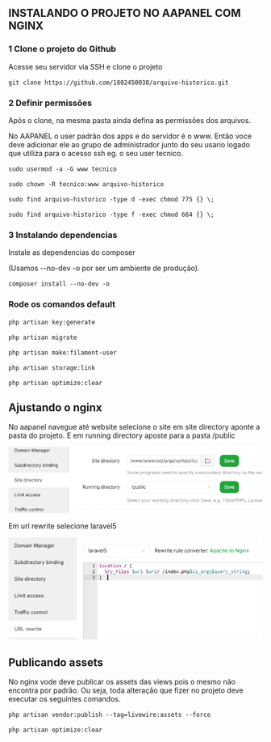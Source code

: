 ## INSTALANDO O PROJETO NO AAPANEL COM NGINX

### 1 Clone o projeto do Github

Acesse seu servidor via SSH e clone o projeto

``` 
git clone https://github.com/1802450038/arquivo-historico.git
``` 

### 2 Definir permissões

Após o clone, na mesma pasta ainda defina as permissões dos arquivos.

No AAPANEL o user padrão dos apps e do servidor é o www. Então voce deve adicionar ele ao grupo de administrador junto do seu usario logado que utiliza para o acesso ssh eg. o seu user tecnico.

``` 
sudo usermod -a -G www tecnico
``` 


``` 
sudo chown -R tecnico:www arquivo-historico
``` 


``` 
sudo find arquivo-historico -type d -exec chmod 775 {} \;
``` 


``` 
sudo find arquivo-historico -type f -exec chmod 664 {} \;
``` 

### 3 Instalando dependencias

Instale as dependencias do composer

<muted> (Usamos --no-dev -o por ser um ambiente de produção).</muted>


``` 
composer install --no-dev -o
```

### Rode os comandos default

``` 
php artisan key:generate
``` 

``` 
php artisan migrate
``` 

``` 
php artisan make:filament-user
``` 

``` 
php artisan storage:link
``` 

``` 
php artisan optimize:clear
``` 

## Ajustando o nginx

No aapanel navegue até website selecione o site em site directory aponte a pasta do projeto. E em running directory aposte para a pasta /public

![alt text](manual/image.png)

Em url rewrite selecione laravel5

![alt text](manual/image2.png)

## Publicando assets

No nginx vode deve publicar os assets das views pois o mesmo não encontra por padrão. Ou seja, toda alteração que fizer no projeto deve executar os seguintes comandos.

```
php artisan vendor:publish --tag=livewire:assets --force
```

``` 
php artisan optimize:clear
``` 